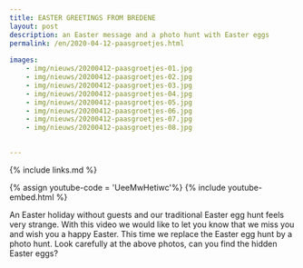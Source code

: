 ```yaml
---
title: EASTER GREETINGS FROM BREDENE
layout: post
description: an Easter message and a photo hunt with Easter eggs
permalink: /en/2020-04-12-paasgroetjes.html
    
images: 
    - img/nieuws/20200412-paasgroetjes-01.jpg
    - img/nieuws/20200412-paasgroetjes-02.jpg
    - img/nieuws/20200412-paasgroetjes-03.jpg
    - img/nieuws/20200412-paasgroetjes-04.jpg
    - img/nieuws/20200412-paasgroetjes-05.jpg
    - img/nieuws/20200412-paasgroetjes-06.jpg
    - img/nieuws/20200412-paasgroetjes-07.jpg
    - img/nieuws/20200412-paasgroetjes-08.jpg

    
---
```


{% include links.md %}

{% assign youtube-code = 'UeeMwHetiwc'%}
{% include youtube-embed.html %}

An Easter holiday without guests and our traditional Easter egg hunt feels very strange. With this video we would like to let you know that we miss you and wish you a happy Easter.
This time we replace the Easter egg hunt by a photo hunt. Look carefully at the above photos, can you find the hidden Easter eggs?






